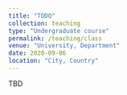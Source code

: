 ```yaml
---
title: "TODO"
collection: teaching
type: "Undergraduate course"
permalink: /teaching/class
venue: "University, Department"
date: 2020-09-06
location: "City, Country"
---
```


TBD